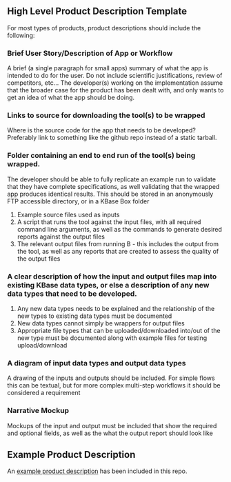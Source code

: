 ## High Level Product Description Template

For most types of products, product descriptions should include the following:

### Brief User Story/Description of App or Workflow
A brief (a single paragraph for small apps) summary of what the app is intended to do for the user. Do not include scientific justifications, review of competitors, etc... The developer(s) working on the implementation assume that the broader case for the product has been dealt with, and only wants to get an idea of what the app should be doing.

### Links to source for downloading the tool(s) to be wrapped
Where is the source code for the app that needs to be developed? Preferably link to something like the github repo instead of a static tarball.

### Folder containing an end to end run of the tool(s) being wrapped.
The developer should be able to fully replicate an example run to validate that they have complete specifications, as well validating that the wrapped app produces identical results. This should be stored in an anonymously FTP accessible directory, or in a KBase Box folder
1. Example source files used as inputs
1. A script that runs the tool against the input files, with all required command line arguments, as well as the commands to generate desired reports against the output files
1. The relevant output files from running B - this includes the output from the tool, as well as any reports that are created to assess the quality of the output files

### A clear description of how the input and output files map into existing KBase data types, or else a description of any new data types that need to be developed.
1. Any new data types needs to be explained and the relationship of the new types to existing data types must be documented
1. New data types cannot simply be wrappers for output files
1. Appropriate file types that can be uploaded/downloaded into/out of the new type must be documented along with example files for testing upload/download

### A diagram of input data types and output data types
A drawing of the inputs and outputs should be included. For simple flows this can be textual, but for more complex multi-step workflows it should be considered a requirement



### Narrative Mockup
Mockups of the input and output must be included that show the required and optional fields, as well as the what the output report should look like

## Example Product Description

An [example product description](ExampleProductDescription.pdf) has been included in this repo.